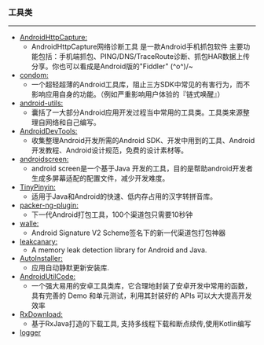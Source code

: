 ### 工具类
  ---



* [AndroidHttpCapture:](https://github.com/JZ-Darkal/AndroidHttpCapture)
    * AndroidHttpCapture网络诊断工具 是一款Android手机抓包软件 主要功能包括：手机端抓包、PING/DNS/TraceRoute诊断、抓包HAR数据上传分享。你也可以看成是Android版的"Fiddler" \(^o^)/~
* [condom:](https://github.com/oasisfeng/condom)
    * 一个超轻超薄的Android工具库，阻止三方SDK中常见的有害行为，而不影响应用自身的功能。（例如严重影响用户体验的『链式唤醒』）
* [android-utils:](https://github.com/jingle1267/android-utils)
    * 囊括了一大部分Android应用开发过程当中常用的工具类。工具类来源整理自网络和自己编写。
* [AndroidDevTools:](https://github.com/inferjay/AndroidDevTools)
    * 收集整理Android开发所需的Android SDK、开发中用到的工具、Android开发教程、Android设计规范，免费的设计素材等。
* [androidscreen:](https://github.com/zmobs/androidscreen)
    * android screen是一个基于Java 开发的工具，目的是帮助android开发者生成多屏幕适配的配置文件，减少开发难度。
* [TinyPinyin:](https://github.com/promeG/TinyPinyin)
    * 适用于Java和Android的快速、低内存占用的汉字转拼音库。
* [packer-ng-plugin:](https://github.com/mcxiaoke/packer-ng-plugin)
    * 下一代Android打包工具，100个渠道包只需要10秒钟
* [walle:](https://github.com/Meituan-Dianping/walle)
    * Android Signature V2 Scheme签名下的新一代渠道包打包神器
* [leakcanary:](https://github.com/square/leakcanary)
    * A memory leak detection library for Android and Java.
* [AutoInstaller:](https://github.com/a-voyager/AutoInstaller)
    * 应用自动静默更新安装库.
* [AndroidUtilCode:](https://github.com/Blankj/AndroidUtilCode)
    * 一个强大易用的安卓工具类库，它合理地封装了安卓开发中常用的函数，具有完善的 Demo 和单元测试，利用其封装好的 APIs 可以大大提高开发效率
* [RxDownload:](https://github.com/ssseasonnn/RxDownload)
    * 基于RxJava打造的下载工具, 支持多线程下载和断点续传,使用Kotlin编写
* [logger](https://github.com/orhanobut/logger)

